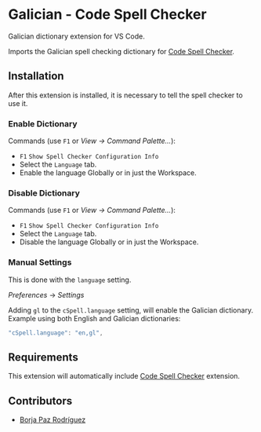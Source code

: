 # Galician - Code Spell Checker

Galician dictionary extension for VS Code.

Imports the Galician spell checking dictionary for [Code Spell Checker](https://marketplace.visualstudio.com/items?itemName=streetsidesoftware.code-spell-checker).

## Installation

After this extension is installed, it is necessary to tell the spell checker to use it.

### Enable Dictionary

Commands (use `F1` or _View -> Command Palette..._):

- `F1` `Show Spell Checker Configuration Info`
- Select the `Language` tab.
- Enable the language Globally or in just the Workspace.

### Disable Dictionary

Commands (use `F1` or _View -> Command Palette..._):

- `F1` `Show Spell Checker Configuration Info`
- Select the `Language` tab.
- Disable the language Globally or in just the Workspace.

### Manual Settings

This is done with the `language` setting.

_Preferences_ -> _Settings_

Adding `gl` to the `cSpell.language` setting, will enable the Galician dictionary.
Example using both English and Galician dictionaries:

```javascript
"cSpell.language": "en,gl",
```

## Requirements

This extension will automatically include [Code Spell Checker](https://marketplace.visualstudio.com/items?itemName=streetsidesoftware.code-spell-checker) extension.

## Contributors

- [Borja Paz Rodríguez](https://github.com/borjapazr)

<!--- cspell:words Borja Paz Rodríguez --->

<!--- @@inject: ../../static/footer.md --->
